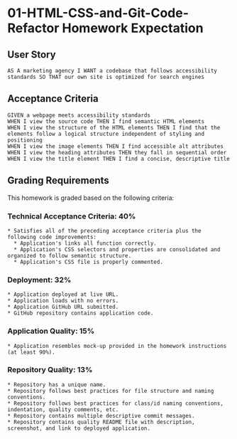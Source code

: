 # 01-HTML-CSS-and-Git-Code-Refactor Homework Expectation

## User Story

```
AS A marketing agency I WANT a codebase that follows accessibility standards SO THAT our own site is optimized for search engines
```

## Acceptance Criteria

```
GIVEN a webpage meets accessibility standards
WHEN I view the source code THEN I find semantic HTML elements
WHEN I view the structure of the HTML elements THEN I find that the elements follow a logical structure independent of styling and positioning
WHEN I view the image elements THEN I find accessible alt attributes
WHEN I view the heading attributes THEN they fall in sequential order
WHEN I view the title element THEN I find a concise, descriptive title
```

## Grading Requirements

This homework is graded based on the following criteria: 

### Technical Acceptance Criteria: 40%
```
* Satisfies all of the preceding acceptance criteria plus the following code improvements:
  * Application's links all function correctly.
  * Application's CSS selectors and properties are consolidated and organized to follow semantic structure.
  * Application's CSS file is properly commented.
```

### Deployment: 32%
```
* Application deployed at live URL.
* Application loads with no errors.
* Application GitHub URL submitted.
* GitHub repository contains application code.
```
### Application Quality: 15%
```
* Application resembles mock-up provided in the homework instructions (at least 90%).
```
### Repository Quality: 13%
```
* Repository has a unique name.
* Repository follows best practices for file structure and naming conventions.
* Repository follows best practices for class/id naming conventions, indentation, quality comments, etc.
* Repository contains multiple descriptive commit messages.
* Repository contains quality README file with description, screenshot, and link to deployed application.
```